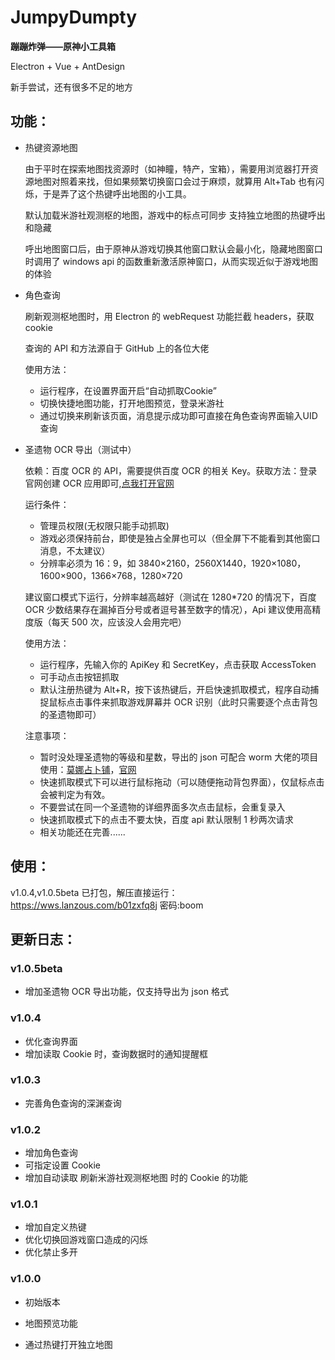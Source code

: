 # JumpyDumpty

**蹦蹦炸弹——原神小工具箱**

Electron + Vue + AntDesign

新手尝试，还有很多不足的地方

## 功能：

- 热键资源地图

  由于平时在探索地图找资源时（如神瞳，特产，宝箱），需要用浏览器打开资源地图对照着来找，但如果频繁切换窗口会过于麻烦，就算用 Alt+Tab 也有闪烁，于是弄了这个热键呼出地图的小工具。

  默认加载米游社观测枢的地图，游戏中的标点可同步
  支持独立地图的热键呼出和隐藏

  呼出地图窗口后，由于原神从游戏切换其他窗口默认会最小化，隐藏地图窗口时调用了 windows api 的函数重新激活原神窗口，从而实现近似于游戏地图的体验

* 角色查询

  刷新观测枢地图时，用 Electron 的 webRequest 功能拦截 headers，获取 cookie

  查询的 API 和方法源自于 GitHub 上的各位大佬

  使用方法：

  - 运行程序，在设置界面开启“自动抓取Cookie”
  - 切换快捷地图功能，打开地图预览，登录米游社
  - 通过切换来刷新该页面，消息提示成功即可直接在角色查询界面输入UID查询

* 圣遗物 OCR 导出（测试中）

  依赖：百度 OCR 的 API，需要提供百度 OCR 的相关 Key。获取方法：登录官网创建 OCR 应用即可,[点我打开官网](https://login.bce.baidu.com/)

  运行条件：

  - 管理员权限(无权限只能手动抓取)
  - 游戏必须保持前台，即使是独占全屏也可以（但全屏下不能看到其他窗口消息，不太建议）
  - 分辨率必须为 16：9，如 3840×2160，2560X1440，1920×1080，1600×900，1366×768，1280×720

  建议窗口模式下运行，分辨率越高越好（测试在 1280\*720 的情况下，百度 OCR 少数结果存在漏掉百分号或者逗号甚至数字的情况），Api 建议使用高精度版（每天 500 次，应该没人会用完吧）

  使用方法：

  - 运行程序，先输入你的 ApiKey 和 SecretKey，点击获取 AccessToken
  - 可手动点击按钮抓取
  - 默认注册热键为 Alt+R，按下该热键后，开启快速抓取模式，程序自动捕捉鼠标点击事件来抓取游戏屏幕并 OCR 识别（此时只需要逐个点击背包的圣遗物即可）

  注意事项：

  - 暂时没处理圣遗物的等级和星数，导出的 json 可配合 worm 大佬的项目使用：[莫娜占卜铺](https://github.com/wormtql/genshin_artifact)，[官网](http://www.genshin.art/#/)
  - 快速抓取模式下可以进行鼠标拖动（可以随便拖动背包界面），仅鼠标点击会被判定为有效。
  - 不要尝试在同一个圣遗物的详细界面多次点击鼠标，会重复录入
  - 快速抓取模式下的点击不要太快，百度 api 默认限制 1 秒两次请求
  - 相关功能还在完善......

## 使用：

v1.0.4,v1.0.5beta 已打包，解压直接运行：  
https://wws.lanzous.com/b01zxfq8j
密码:boom

## 更新日志：

### v1.0.5beta

- 增加圣遗物 OCR 导出功能，仅支持导出为 json 格式

### v1.0.4

- 优化查询界面
- 增加读取 Cookie 时，查询数据时的通知提醒框

### v1.0.3

- 完善角色查询的深渊查询

### v1.0.2

- 增加角色查询
- 可指定设置 Cookie
- 增加自动读取 刷新米游社观测枢地图 时的 Cookie 的功能

### v1.0.1

- 增加自定义热键
- 优化切换回游戏窗口造成的闪烁
- 优化禁止多开

### v1.0.0

- 初始版本

- 地图预览功能
- 通过热键打开独立地图
